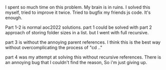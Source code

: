 I spent so much time on this problem. My brain is in ruins. I solved this myself, tried to improve it twice. Tried to bugfix my friends js code. It's enough.

Part 1-2 is normal aoc2022 solutions. part 1 could be solved with part 2 approach of storing folder sizes in a list. but I went with full recursive.

part 3 is without the annoying parent references. I think this is the best way without overcomplicating the process of "cd .."

part 4 was my attempt at solving this without recursive references. There is an annoying bug that I couldn't find the reason, So i'm just giving up.
